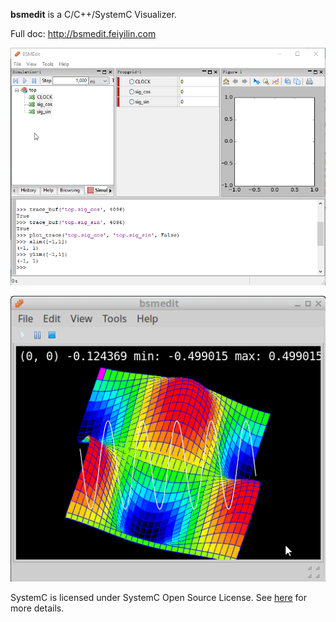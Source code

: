 **bsmedit** is a C/C++/SystemC Visualizer.

Full doc: http://bsmedit.feiyilin.com

<img src="/docs/images/start_run_plot.gif"></img>

<img src="/docs/images/waves.gif"></img>

SystemC is licensed under SystemC Open Source License.
See [here](/systemc-2.3.1/docs/SystemC_Open_Source_License.pdf) for more details.
